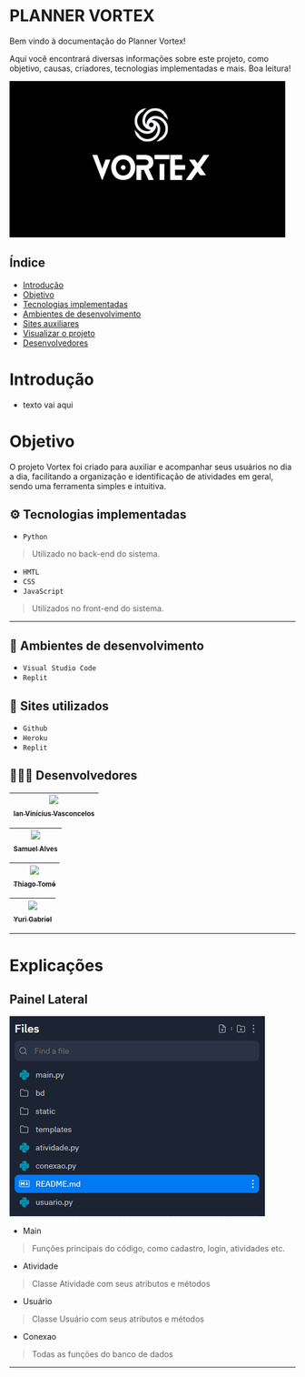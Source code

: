 # PLANNER VORTEX
Bem vindo à documentação do Planner Vortex!

Aqui você encontrará diversas informações sobre este projeto, como objetivo, causas, criadores, tecnologias implementadas e mais. Boa leitura!

![logo](./static/img/VORTEX1.png)

## Índice
* [Introdução](#%EF%B8%8F-introducao)
* [Objetivo](#%EF%B8%8F-objetivo)
* [Tecnologias implementadas](#%EF%B8%8F-tecnologias-implementadas)
* [Ambientes de desenvolvimento](#%EF%B8%8F-ambientes-de-desenvolvimento)
* [Sites auxiliares](#%EF%B8%8F-sites-auxiliares)
* [Visualizar o projeto](#%EF%B8%8F-visualizar-o-projeto)
* [Desenvolvedores](#%EF%B8%8F-desenvolvedores)

# Introdução
- texto vai aqui 
 

# Objetivo
O projeto Vortex foi criado para auxiliar e acompanhar seus usuários no dia a dia, facilitando a organização e identificação de atividades em geral, sendo uma ferramenta simples e intuitiva.

## ⚙️ Tecnologias implementadas

- ``Python``
> Utilizado no back-end do sistema.
- ``HMTL``
- ``CSS``
- ``JavaScript``
> Utilizados no front-end do sistema.
---

## 🌌 Ambientes de desenvolvimento

- ``Visual Studio Code``
- ``Replit``

## 🌠 Sites utilizados

- ``Github``
- ``Heroku``
- ``Replit``

## 👨🏻‍🎓 Desenvolvedores

| [<img src="./static/img/perfil3.jpeg" width=115><br><sub>Ian Vinícius Vasconcelos</sub>](https://github.com/NerdAleatorio) |  
| :---: | 

 | [<img src="./static/img/perfil3.jpeg" width=115><br><sub>Samuel Alves</sub>](https://github.com/NerdAleatorio) |  
| :---: | 

| [<img src="./static/img/perfil3.jpeg" width=115><br><sub>Thiago Tomé</sub>](https://github.com/NerdAleatorio) |  
| :---: | 

| [<img src="./static/img/perfil3.jpeg" width=115><br><sub>Yuri Gabriel</sub>](https://github.com/NerdAleatorio) |  
| :---: | 
---

# Explicações
## Painel Lateral
![modulos](./static/img/modulos.png)

- Main
> Funções principais do código, como cadastro, login, atividades etc.
>
- Atividade
> Classe Atividade com seus atributos e métodos
>
- Usuário
> Classe Usuário com seus atributos e métodos
>
- Conexao
> Todas as funções do banco de dados
>
---
